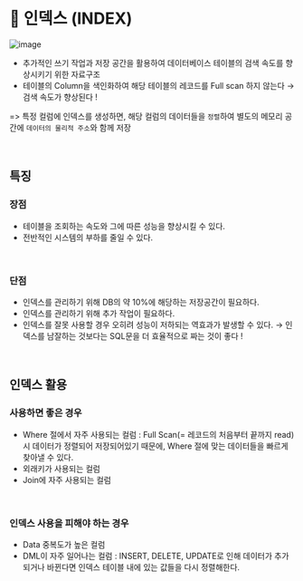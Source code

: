# 📍 인덱스 (INDEX)

![image](https://user-images.githubusercontent.com/78673570/192090630-fb562b03-b135-456f-975d-8e95f6040e58.png)

- 추가적인 쓰기 작업과 저장 공간을 활용하여 데이터베이스 테이블의 검색 속도를 향상시키기 위한 자료구조
- 테이블의 Column을 색인화하여 해당 테이블의 레코드를 Full scan 하지 않는다 → 검색 속도가 향상된다 !

=> 특정 컬럼에 인덱스를 생성하면, 해당 컬럼의 데이터들을 `정렬`하여 별도의 메모리 공간에 `데이터의 물리적 주소`와 함께 저장

<br>

## 특징

### 장점

- 테이블을 조회하는 속도와 그에 따른 성능을 향상시킬 수 있다.
- 전반적인 시스템의 부하를 줄일 수 있다.

<br>

### 단점

- 인덱스를 관리하기 위해 DB의 약 10%에 해당하는 저장공간이 필요하다.
- 인덱스를 관리하기 위해 추가 작업이 필요하다.
- 인덱스를 잘못 사용할 경우 오히려 성능이 저하되는 역효과가 발생할 수 있다. → 인덱스를 남잘하는 것보다는 SQL문을 더 효율적으로 짜는 것이 좋다 !

<br>

## 인덱스 활용

### 사용하면 좋은 경우

- Where 절에서 자주 사용되는 컬럼 : Full Scan(= 레코드의 처음부터 끝까지 read) 시 데이터가 정렬되어 저장되어있기 때문에, Where 절에 맞는 데이터들을 빠르게 찾아낼 수 있다.
- 외래키가 사용되는 컬럼
- Join에 자주 사용되는 컬럼

<br>

### 인덱스 사용을 피해야 하는 경우

- Data 중복도가 높은 컬럼
- DML이 자주 일어나는 컬럼 : INSERT, DELETE, UPDATE로 인해 데이터가 추가되거나 바뀐다면 인덱스 테이블 내에 있는 값들을 다시 정렬해한다.
